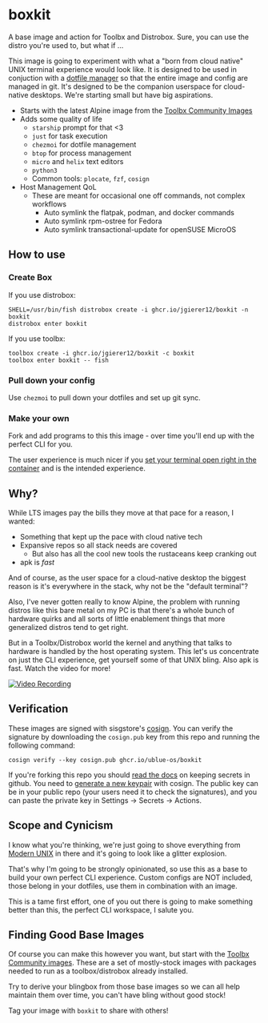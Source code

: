# boxkit

A base image and action for Toolbx and Distrobox.
Sure, you can use the distro you're used to, but what if ...

This image is going to experiment with what a "born from cloud native" UNIX terminal experience would look like.
It is designed to be used in conjuction with a [dotfile manager](https://dotfiles.github.io/utilities/) so that the entire image and config are managed in git.
It's designed to be the companion userspace for cloud-native desktops.
We're starting small but have big aspirations.

- Starts with the latest Alpine image from the [Toolbx Community Images](https://github.com/toolbx-images/images)
- Adds some quality of life
  - `starship` prompt for that <3
  - `just` for task execution
  - `chezmoi` for dotfile management
  - `btop` for process management
  - `micro` and `helix` text editors
  - `python3`
  - Common tools: `plocate`, `fzf`, `cosign`
- Host Management QoL
  - These are meant for occasional one off commands, not complex workflows
    - Auto symlink the flatpak, podman, and docker commands
    - Auto symlink rpm-ostree for Fedora
    - Auto symlink transactional-update for openSUSE MicroOS

## How to use

### Create Box

If you use distrobox:

    SHELL=/usr/bin/fish distrobox create -i ghcr.io/jgierer12/boxkit -n boxkit
    distrobox enter boxkit

If you use toolbx:

    toolbox create -i ghcr.io/jgierer12/boxkit -c boxkit
    toolbox enter boxkit -- fish

### Pull down your config

Use `chezmoi` to pull down your dotfiles and set up git sync.

### Make your own

Fork and add programs to this this image - over time you'll end up with the perfect CLI for you.

The user experience is much nicer if you [set your terminal open right in the container]() and is the intended experience.

## Why?

While LTS images pay the bills they move at that pace for a reason, I wanted:

- Something that kept up the pace with cloud native tech
- Expansive repos so all stack needs are covered
  - But also has all the cool new tools the rustaceans keep cranking out
- apk is _fast_

And of course, as the user space for a cloud-native desktop the biggest reason is it's everywhere in the stack, why not be the "default terminal"?

Also, I've never gotten really to know Alpine, the problem with running distros like this bare metal on my PC is that there's a whole bunch of hardware quirks and all sorts of little enablement things that more generalized distros tend to get right.

But in a Toolbx/Distrobox world the kernel and anything that talks to hardware is handled by the host operating system.
This let's us concentrate on just the CLI experience, get yourself some of that UNIX bling.
Also apk is fast. Watch the video for more!

[![Video Recording](https://img.youtube.com/vi/7-FPAWjROos/0.jpg)](https://youtu.be/7-FPAWjROos)

## Verification

These images are signed with sisgstore's [cosign](https://docs.sigstore.dev/cosign/overview/). You can verify the signature by downloading the `cosign.pub` key from this repo and running the following command:

    cosign verify --key cosign.pub ghcr.io/ublue-os/boxkit

If you're forking this repo you should [read the docs](https://docs.github.com/en/actions/security-guides/encrypted-secrets) on keeping secrets in github. You need to [generate a new keypair](https://docs.sigstore.dev/cosign/overview/) with cosign. The public key can be in your public repo (your users need it to check the signatures), and you can paste the private key in Settings -> Secrets -> Actions.

## Scope and Cynicism

I know what you're thinking, we're just going to shove everything from [Modern UNIX](https://github.com/ibraheemdev/modern-unix) in there and it's going to look like a glitter explosion.

That's why I'm going to be strongly opinionated, so use this as a base to build your own perfect CLI experience.
Custom configs are NOT included, those belong in your dotfiles, use them in combination with an image.

This is a tame first effort, one of you out there is going to make something better than this, the perfect CLI workspace, I salute you.

## Finding Good Base Images

Of course you can make this however you want, but start with the [Toolbx Community images](https://github.com/toolbx-images/images).
These are a set of mostly-stock images with packages needed to run as a toolbox/distrobox already installed.

Try to derive your blingbox from those base images so we can all help maintain them over time, you can't have bling without good stock!

Tag your image with `boxkit` to share with others!
